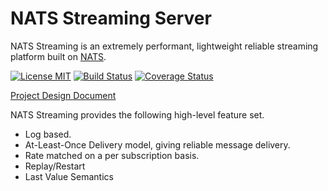 # NATS Streaming Server

NATS Streaming is an extremely performant, lightweight reliable streaming platform built on [NATS](https://nats.io).

[![License MIT](https://img.shields.io/npm/l/express.svg)](http://opensource.org/licenses/MIT) 
[![Build Status](https://travis-ci.org/nats-io/nats-streaming-server.svg?branch=master)](http://travis-ci.org/nats-io/nats-streaming-server)
[![Coverage Status](https://coveralls.io/repos/github/nats-io/stan-server/badge.svg?branch=master)](https://coveralls.io/github/nats-io/stan-server?branch=master)

[Project Design Document](https://docs.google.com/document/d/1keDwK35YQnOXXKKy2HVV2oOnvEUPFyypT-Tplh8F89c/edit)

NATS Streaming provides the following high-level feature set.
- Log based.
- At-Least-Once Delivery model, giving reliable message delivery.
- Rate matched on a per subscription basis.
- Replay/Restart
- Last Value Semantics
